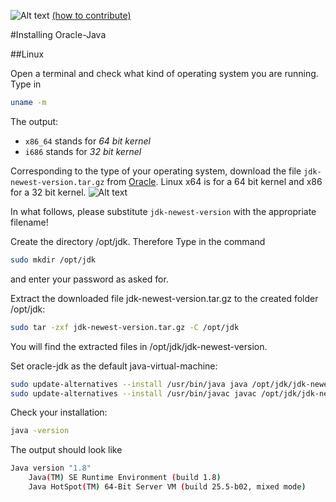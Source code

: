 ![Alt text](https://raw.githubusercontent.com/johannes-riesterer/java/master/imaginary_manuals.png)
[(how to contribute)](https://github.com/johannes-riesterer/open_manuals/blob/master/README.md)


#Installing Oracle-Java

##Linux

 
 Open a terminal and check what kind of operating system you are running. Type in
 ```bash
 uname -m
 ```
 
 The output:
- `x86_64` stands for _64 bit kernel_
- `i686` stands for _32 bit kernel_
 

Corresponding to the type of your operating system, download the  file ```jdk-newest-version.tar.gz``` from [Oracle](http://www.oracle.com/technetwork/java/javase/downloads/index.html?ssSourceSiteId=otnjp).
Linux x64 is for a 64 bit kernel and x86 for a 32 bit kernel.
![Alt text](https://raw.githubusercontent.com/johannes-riesterer/java/master/bd.png)

In what follows, please substitute ```jdk-newest-version``` with the appropriate filename!
 
Create the directory /opt/jdk. Therefore Type in the command
```bash
sudo mkdir /opt/jdk
```
and enter your password as asked for.

Extract the downloaded file jdk-newest-version.tar.gz to the created folder /opt/jdk:

```bash
sudo tar -zxf jdk-newest-version.tar.gz -C /opt/jdk
```

You will find the extracted files in /opt/jdk/jdk-newest-version.

Set oracle-jdk as the default java-virtual-machine:
```bash
sudo update-alternatives --install /usr/bin/java java /opt/jdk/jdk-newest-version/bin/java 100
sudo update-alternatives --install /usr/bin/javac javac /opt/jdk/jdk-newest-version/bin/javac 100
```

Check your installation:

```bash
java -version
```

The output should look like 
```bash
Java version "1.8"
    Java(TM) SE Runtime Environment (build 1.8)
    Java HotSpot(TM) 64-Bit Server VM (build 25.5-b02, mixed mode) 
```
